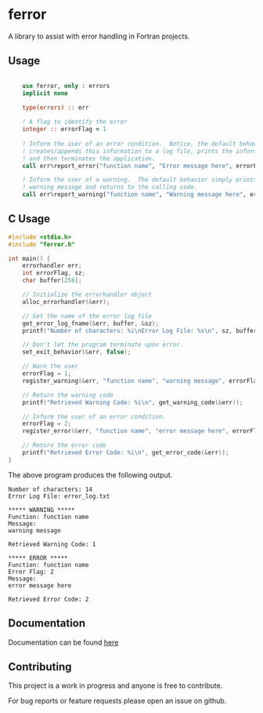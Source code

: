 # ferror
A library to assist with error handling in Fortran projects.

## Usage

```fortran

    use ferror, only : errors
    implicit none
    
    type(errors) :: err

    ! A flag to identify the error
    integer :: errorFlag = 1
    
    ! Inform the user of an error condition.  Notice, the default behavior
    ! creates/appends this information to a log file, prints the information,
    ! and then terminates the application.
    call err%report_error("function name", "Error message here", errorFlag)

    ! Inform the user of a warning.  The default behavior simply prints a 
    ! warning message and returns to the calling code.
    call err%report_warning("function name", "Warning message here", errorFlag)

```

## C Usage
```c
#include <stdio.h>
#include "ferror.h"

int main() {
    errorhandler err;
    int errorFlag, sz;
    char buffer[256];

    // Initialize the errorhandler object
    alloc_errorhandler(&err);

    // Get the name of the error log file
    get_error_log_fname(&err, buffer, &sz);
    printf("Number of characters: %i\nError Log File: %s\n", sz, buffer);

    // Don't let the program terminate upon error.
    set_exit_behavior(&err, false);

    // Warn the user
    errorFlag = 1;
    register_warning(&err, "function name", "warning message", errorFlag);

    // Return the warning code
    printf("Retrieved Warning Code: %i\n", get_warning_code(&err));

    // Inform the user of an error condition.
    errorFlag = 2;
    register_error(&err, "function name", "error message here", errorFlag);

    // Return the error code
    printf("Retrieved Error Code: %i\n", get_error_code(&err));
}
```
The above program produces the following output.
```text
Number of characters: 14
Error Log File: error_log.txt

***** WARNING *****
Function: function name
Message:
warning message

Retrieved Warning Code: 1

***** ERROR *****
Function: function name
Error Flag: 2
Message:
error message here

Retrieved Error Code: 2
```

## Documentation
Documentation can be found [here](doc/refman.pdf)

## Contributing
This project is a work in progress and anyone is free to contribute.

For bug reports or feature requests please open an issue on github.